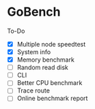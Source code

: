 # GoBench

To-Do
 - [x] Multiple node speedtest
 - [x] System info
 - [x] Memory benchmark
 - [ ] Random read disk
 - [ ] CLI
 - [ ] Better CPU benchmark
 - [ ] Trace route
 - [ ] Online benchmark report